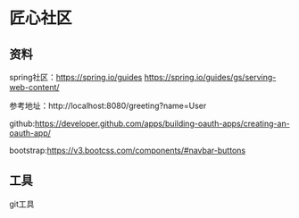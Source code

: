 # 匠心社区

## 资料
spring社区：https://spring.io/guides
https://spring.io/guides/gs/serving-web-content/

参考地址：http://localhost:8080/greeting?name=User

github:https://developer.github.com/apps/building-oauth-apps/creating-an-oauth-app/

bootstrap:https://v3.bootcss.com/components/#navbar-buttons

## 工具

git工具
